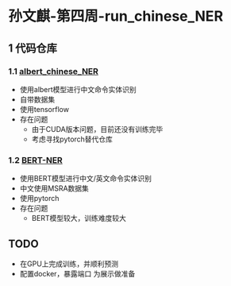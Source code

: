 # 孙文麒-第四周-run_chinese_NER

## 1 代码仓库

### 1.1 [albert_chinese_NER](https://github.com/ProHiryu/albert-chinese-ner)

- 使用albert模型进行中文命令实体识别
- 自带数据集
- 使用tensorflow
- 存在问题
  - 由于CUDA版本问题，目前还没有训练完毕
  - 考虑寻找pytorch替代仓库

### 1.2 [BERT-NER](https://github.com/weizhepei/BERT-NER)

- 使用BERT模型进行中文/英文命令实体识别
- 中文使用MSRA数据集
- 使用pytorch
- 存在问题
  - BERT模型较大，训练难度较大

## TODO
- 在GPU上完成训练，并顺利预测
- 配置docker，暴露端口 为展示做准备

